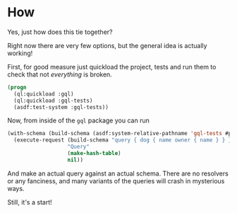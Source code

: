# How

Yes, just how does this tie together?

Right now there are very few options, but the general idea is actually working!

First, for good measure just quickload the project, tests and run them to check
that not _everything_ is broken.

```lisp
(progn 
  (ql:quickload :gql)
  (ql:quickload :gql-tests)
  (asdf:test-system :gql-tests))
```

Now, from inside of the `gql` package you can run 

```lisp
(with-schema (build-schema (asdf:system-relative-pathname 'gql-tests #p"t/test-files/validation-schema.graphql"))
  (execute-request (build-schema "query { dog { name owner { name } } }")
                   "Query" 
                   (make-hash-table) 
                   nil))
```

And make an actual query against an actual schema.  There are no resolvers or
any fanciness, and many variants of the queries will crash in mysterious ways.

Still, it's a start!
